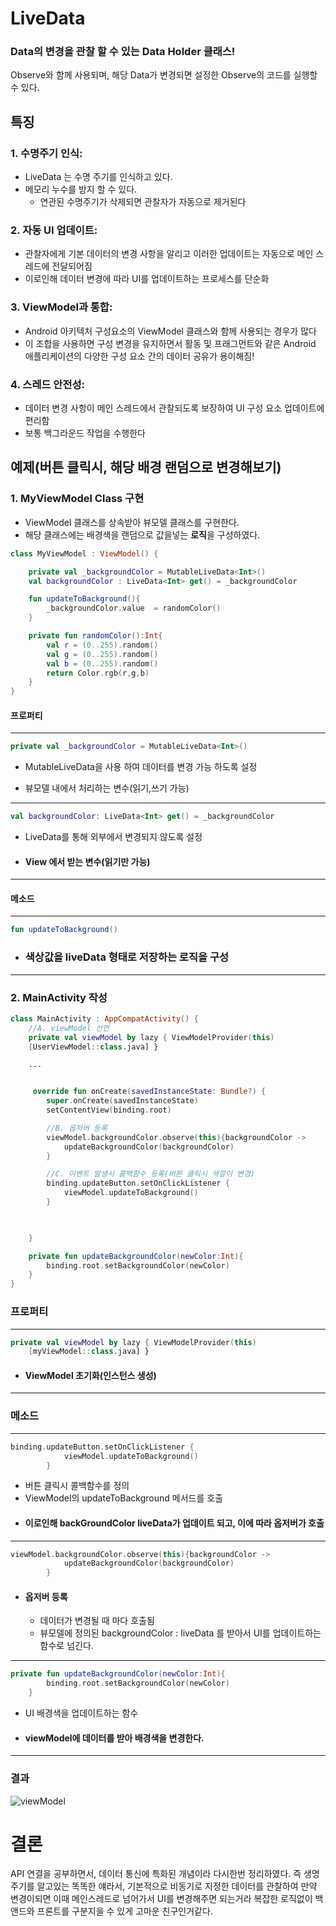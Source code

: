 # LiveData
### Data의 변경을 관찰 할 수 있는 Data Holder 클래스!
Observe와 함께 사용되며, 해당 Data가 변경되면 설정한 Observe의 코드를 실행할 수 있다.
## 특징

### 1. 수명주기 인식:

- LiveData 는 수명 주기를 인식하고 있다. 
- 메모리 누수를 방지 할 수 있다.
  - 연관된 수명주기가 삭제되면 관찰자가 자동으로 제거된다
### 2. 자동 UI 업데이트:

- 관찰자에게 기본 데이터의 변경 사항을 알리고 이러한 업데이트는 자동으로 메인 스레드에 전달되어짐
- 이로인해 데이터 변경에 따라 UI를 업데이트하는 프로세스를 단순화

### 3. ViewModel과 통합:
- Android 아키텍처 구성요소의 ViewModel 클래스와 함께 사용되는 경우가 많다
- 이 조합을 사용하면 구성 변경을 유지하면서 활동 및 프래그먼트와 같은 Android 애플리케이션의 다양한 구성 요소 간의 데이터 공유가 용이해짐!

### 4. 스레드 안전성:
- 데이터 변경 사항이 메인 스레드에서 관찰되도록 보장하여 UI 구성 요소 업데이트에 편리함
- 보통 백그라운드 작업을 수행한다

## 예제(버튼 클릭시, 해당 배경 랜덤으로 변경해보기)
### 1. MyViewModel Class 구현
- ViewModel 클래스를 상속받아 뷰모델 클래스를 구현한다.
- 해당 클래스에는 배경색을 랜덤으로 값을넣는  **로직**을 구성하였다.
```kotlin
class MyViewModel : ViewModel() {

    private val _backgroundColor = MutableLiveData<Int>()
    val backgroundColor : LiveData<Int> get() = _backgroundColor

    fun updateToBackground(){
        _backgroundColor.value  = randomColor()
    }

    private fun randomColor():Int{
        val r = (0..255).random()
        val g = (0..255).random()
        val b = (0..255).random()
        return Color.rgb(r,g,b)
    }
}
```
#### 프로퍼티
------------------------
```kotlin 
private val _backgroundColor = MutableLiveData<Int>()
```
- MutableLiveData을 사용 하여 데이터를 변경 가능 하도록 설정

- 뷰모델 내에서 처리하는 변수(읽기,쓰기 가능) 
------------------------
```kotlin 
val backgroundColor: LiveData<Int> get() = _backgroundColor
```
- LiveData를 통해 외부에서 변경되지 않도록 설정
- #### View 에서 받는 변수(읽기만 가능)
------------------------
#### 메소드
------------------------
```kotlin 
fun updateToBackground()
```
- ### 색상값을 liveData 형태로 저장하는 로직을 구성
------------------------
### 2. MainActivity 작성
```kotlin
class MainActivity : AppCompatActivity() {
    //A. viewModel 선언
    private val viewModel by lazy { ViewModelProvider(this)
    [UserViewModel::class.java] }

    ...


     override fun onCreate(savedInstanceState: Bundle?) {
        super.onCreate(savedInstanceState)
        setContentView(binding.root)

        //B. 옵저버 등록
        viewModel.backgroundColor.observe(this){backgroundColor ->
            updateBackgroundColor(backgroundColor)
        }

        //C. 이벤트 발생시 콜백함수 등록(버튼 클릭시 색깔이 변경)
        binding.updateButton.setOnClickListener {
            viewModel.updateToBackground()
        }

        

    }

    private fun updateBackgroundColor(newColor:Int){
        binding.root.setBackgroundColor(newColor)
    }
}
```
### 프로퍼티
------------------------
```kotlin
private val viewModel by lazy { ViewModelProvider(this)
    [myViewModel::class.java] }
```
- #### ViewModel 초기화(인스턴스 생성)
------------------------



### 메소드
------------------------
```kotlin
binding.updateButton.setOnClickListener {
            viewModel.updateToBackground()
        }
```
- 버튼 클릭시 콜백함수를 정의
- ViewModel의 updateToBackground 메서드를 호출
- #### 이로인해 backGroundColor liveData가 업데이트 되고, 이에 따라 옵저버가 호출


------------------------
```kotlin
viewModel.backgroundColor.observe(this){backgroundColor ->
            updateBackgroundColor(backgroundColor)
        }
```
- #### 옵저버 등록
    - 데이터가 변경될 때 마다 호출됨
    - 뷰모델에 정의된 backgroundColor : liveData 를 받아서 UI를 업데이트하는 함수로 넘긴다.
------------------------
```kotlin
private fun updateBackgroundColor(newColor:Int){
        binding.root.setBackgroundColor(newColor)
    }
```
- UI 배경색을 업데이트하는 함수
- #### viewModel에 데이터를 받아 배경색을 변경한다.
------------------------

### 결과
![viewModel](https://github.com/Ohleesang/TIL/assets/148442711/138f9757-7236-4dfc-8c34-6f4c02246d65)

# 결론
API 연결을 공부하면서, 데이터 통신에 특화된 개념이라 다시한번 정리하였다. 즉 생명주기를 알고있는 똑똑한 얘라서, 기본적으로 비동기로 지정한 데이터를 관찰하여 만약 변경이되면 이때 메인스레드로 넘어가서 UI를 변경해주면 되는거라 복잡한 로직없이 백앤드와 프론트를 구분지을 수 있게 고마운 친구인거같다.